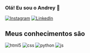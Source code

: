 ### Olá! Eu sou o Andrey 👋

[![Instagram](https://img.shields.io/badge/Instagram-E4405F?style=for-the-badge&logo=instagram&logoColor=white)](https://www.instagram.com/__andreycrds)
[![LinkedIn](https://img.shields.io/badge/LinkedIn-0077B5?style=for-the-badge&logo=linkedin&logoColor=white)](www.linkedin.com/in/andrey-cardoso-29710a257)

## Meus conhecimentos são

<div style="display: inline_block">
    <img aling="center" alt="html5" src="https://img.shields.io/badge/HTML5-E34F26?style=for-the-badge&logo=html5&logoColor=white" />
    <img aling="center" alt="css" src="https://img.shields.io/badge/CSS-239120?&style=for-the-badge&logo=css3&logoColor=white" />
    <img aling="center" alt="python" src="https://img.shields.io/badge/Python-3776AB?style=for-the-badge&logo=python&logoColor=white" />
    <img aling="center" alt="js" src="https://img.shields.io/badge/JavaScript-F7DF1E?style=for-the-badge&logo=javascript&logoColor=black" />
<div>    
